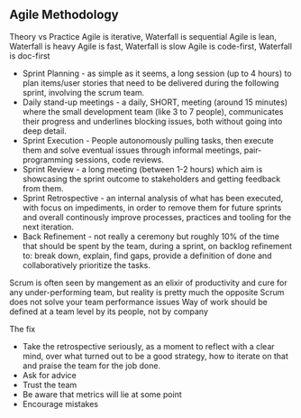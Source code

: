 ## Agile Methodology
Theory vs Practice
Agile is iterative, Waterfall is sequential
Agile is lean, Waterfall is heavy
Agile is fast, Waterfall is slow
Agile is code-first, Waterfall is doc-first

- Sprint Planning - as simple as it seems, a long session (up to 4 hours) to plan items/user stories that need to be delivered during the following sprint, involving the scrum team.
- Daily stand-up meetings - a daily, SHORT, meeting (around 15 minutes) where the small development team (like 3 to 7 people), communicates their progress and underlines blocking issues, both without going into deep detail.
- Sprint Execution - People autonomously pulling tasks, then execute them and solve eventual issues through informal meetings, pair-programming sessions, code reviews.
- Sprint Review - a long meeting (between 1-2 hours) which aim is showcasing the sprint outcome to stakeholders and getting feedback from them.
- Sprint Retrospective - an internal analysis of what has been executed, with focus on impediments, in order to remove them for future sprints and overall continously improve processes, practices and tooling for the next iteration.
- Back Refinement - not really a ceremony but roughly 10% of the time that should be spent by the team, during a sprint, on backlog refinement to: break down, explain, find gaps, provide a definition of done and collaboratively prioritize the tasks.


Scrum is often seen by mangement as an elixir of productivity and cure for any under-performing team, but reality is pretty much the opposite
Scrum does not solve your team performance issues
Way of work should be defined at a team level by its people, not by company


The fix 
- Take the retrospective seriously, as a moment to reflect with a clear mind, over what turned out to be a good strategy, how to iterate on that and praise the team for the job done.
- Ask for advice
- Trust the team
- Be aware that metrics will lie at some point
- Encourage mistakes